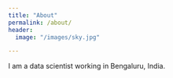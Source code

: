 ```yaml
---
title: "About"
permalink: /about/
header: 
  image: "/images/sky.jpg"

---
```


I am a data scientist working in Bengaluru, India. 
